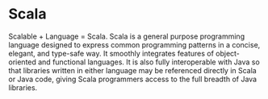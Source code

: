 # Scala

Scalable + Language = Scala. Scala is a general purpose programming language designed to express common programming patterns in a concise, elegant, and type-safe way. It smoothly integrates features of object-oriented and functional languages. It is also fully interoperable with Java so that libraries written in either language may be referenced directly in Scala or Java code, giving Scala programmers access to the full breadth of Java libraries.
